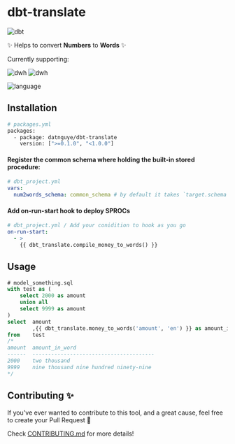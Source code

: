 # dbt-translate
![dbt](https://img.shields.io/badge/dbt-packages-FF694B?logo=dbt&logoColor=FF694B)

✨ Helps to convert **Numbers** to **Words** ✨

<add demo>

Currently supporting:

![dwh](https://img.shields.io/badge/DB-Snowflake-9cf?logo=snowflake&logoColor=white)
![dwh](https://img.shields.io/badge/DB-MSSQL-9cf?logo=microsoftsqlserver&logoColor=white)


![language](https://img.shields.io/badge/language-English(en)-FFCE3E?labelColor=14354C&logo=sql&logoColor=white)

## Installation
```bash
# packages.yml
packages:
  - package: datnguye/dbt-translate
    version: [">=0.1.0", "<1.0.0"]
```

#### Register the common schema where holding the built-in stored procedure:
```yaml
# dbt_project.yml
vars:
  num2words_schema: common_schema # by default it takes `target.schema
```

#### Add on-run-start hook to deploy SPROCs
```yaml
# dbt_project.yml / Add your conidition to hook as you go
on-run-start:
  - >
    {{ dbt_translate.compile_money_to_words() }}
```

## Usage
```sql
# model_something.sql
with test as (
    select 2000 as amount
    union all 
    select 9999 as amount
)
select  amount
        ,{{ dbt_translate.money_to_words('amount', 'en') }} as amount_in_word
from    test
/*
amount  amount_in_word
------  ---------------------------------------
2000    two thousand
9999    nine thousand nine hundred ninety-nine
*/
```

## Contributing ✨
If you've ever wanted to contribute to this tool, and a great cause, feel free to create your Pull Request 💖

Check [CONTRIBUTING.md](https://github.com/datnguye/dbt-translate/blob/main/CONTRIBUTING.md) for more details!